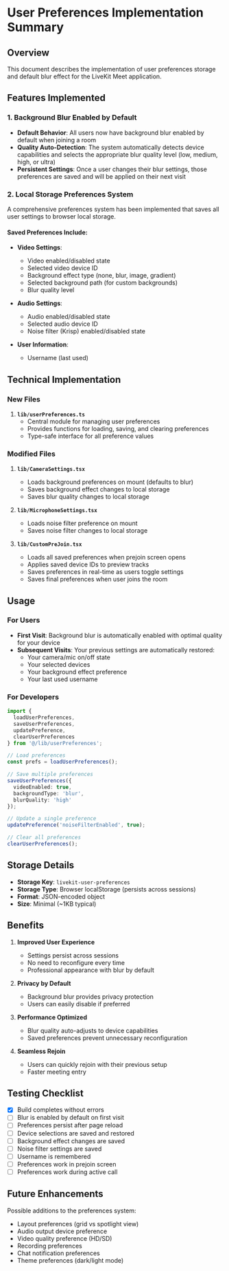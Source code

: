 # User Preferences Implementation Summary

## Overview
This document describes the implementation of user preferences storage and default blur effect for the LiveKit Meet application.

## Features Implemented

### 1. Background Blur Enabled by Default
- **Default Behavior**: All users now have background blur enabled by default when joining a room
- **Quality Auto-Detection**: The system automatically detects device capabilities and selects the appropriate blur quality level (low, medium, high, or ultra)
- **Persistent Settings**: Once a user changes their blur settings, those preferences are saved and will be applied on their next visit

### 2. Local Storage Preferences System
A comprehensive preferences system has been implemented that saves all user settings to browser local storage.

#### Saved Preferences Include:
- **Video Settings**:
  - Video enabled/disabled state
  - Selected video device ID
  - Background effect type (none, blur, image, gradient)
  - Selected background path (for custom backgrounds)
  - Blur quality level

- **Audio Settings**:
  - Audio enabled/disabled state
  - Selected audio device ID
  - Noise filter (Krisp) enabled/disabled state

- **User Information**:
  - Username (last used)

## Technical Implementation

### New Files
1. **`lib/userPreferences.ts`**
   - Central module for managing user preferences
   - Provides functions for loading, saving, and clearing preferences
   - Type-safe interface for all preference values

### Modified Files
1. **`lib/CameraSettings.tsx`**
   - Loads background preferences on mount (defaults to blur)
   - Saves background effect changes to local storage
   - Saves blur quality changes to local storage

2. **`lib/MicrophoneSettings.tsx`**
   - Loads noise filter preference on mount
   - Saves noise filter changes to local storage

3. **`lib/CustomPreJoin.tsx`**
   - Loads all saved preferences when prejoin screen opens
   - Applies saved device IDs to preview tracks
   - Saves preferences in real-time as users toggle settings
   - Saves final preferences when user joins the room

## Usage

### For Users
- **First Visit**: Background blur is automatically enabled with optimal quality for your device
- **Subsequent Visits**: Your previous settings are automatically restored:
  - Your camera/mic on/off state
  - Your selected devices
  - Your background effect preference
  - Your last used username

### For Developers
```typescript
import { 
  loadUserPreferences, 
  saveUserPreferences, 
  updatePreference,
  clearUserPreferences 
} from '@/lib/userPreferences';

// Load preferences
const prefs = loadUserPreferences();

// Save multiple preferences
saveUserPreferences({
  videoEnabled: true,
  backgroundType: 'blur',
  blurQuality: 'high'
});

// Update a single preference
updatePreference('noiseFilterEnabled', true);

// Clear all preferences
clearUserPreferences();
```

## Storage Details
- **Storage Key**: `livekit-user-preferences`
- **Storage Type**: Browser localStorage (persists across sessions)
- **Format**: JSON-encoded object
- **Size**: Minimal (~1KB typical)

## Benefits

1. **Improved User Experience**
   - Settings persist across sessions
   - No need to reconfigure every time
   - Professional appearance with blur by default

2. **Privacy by Default**
   - Background blur provides privacy protection
   - Users can easily disable if preferred

3. **Performance Optimized**
   - Blur quality auto-adjusts to device capabilities
   - Saved preferences prevent unnecessary reconfiguration

4. **Seamless Rejoin**
   - Users can quickly rejoin with their previous setup
   - Faster meeting entry

## Testing Checklist

- [x] Build completes without errors
- [ ] Blur is enabled by default on first visit
- [ ] Preferences persist after page reload
- [ ] Device selections are saved and restored
- [ ] Background effect changes are saved
- [ ] Noise filter settings are saved
- [ ] Username is remembered
- [ ] Preferences work in prejoin screen
- [ ] Preferences work during active call

## Future Enhancements

Possible additions to the preferences system:
- Layout preferences (grid vs spotlight view)
- Audio output device preference
- Video quality preference (HD/SD)
- Recording preferences
- Chat notification preferences
- Theme preferences (dark/light mode)


